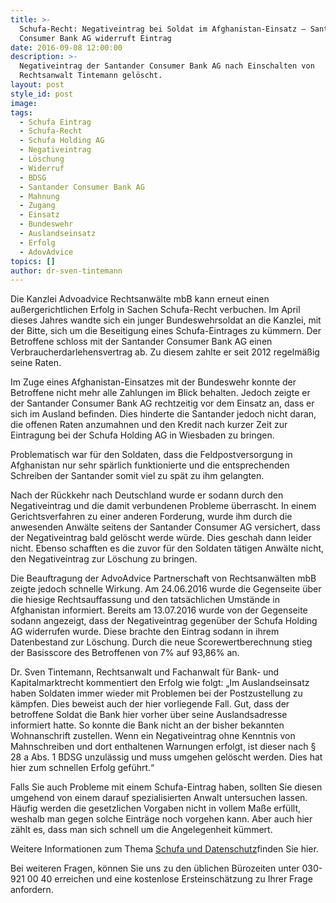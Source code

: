 ```yaml
---
title: >-
  Schufa-Recht: Negativeintrag bei Soldat im Afghanistan-Einsatz – Santander
  Consumer Bank AG widerruft Eintrag
date: 2016-09-08 12:00:00
description: >-
  Negativeintrag der Santander Consumer Bank AG nach Einschalten von
  Rechtsanwalt Tintemann gelöscht. 
layout: post
style_id: post
image:
tags:
  - Schufa Eintrag
  - Schufa-Recht
  - Schufa Holding AG
  - Negativeintrag
  - Löschung
  - Widerruf
  - BDSG
  - Santander Consumer Bank AG
  - Mahnung
  - Zugang
  - Einsatz
  - Bundeswehr
  - Auslandseinsatz
  - Erfolg
  - AdovAdvice
topics: []
author: dr-sven-tintemann
---
```

Die Kanzlei Advoadvice Rechtsanwälte mbB kann erneut einen außergerichtlichen Erfolg in Sachen Schufa-Recht verbuchen. Im April dieses Jahres wandte sich ein junger Bundeswehrsoldat an die Kanzlei, mit der Bitte, sich um die Beseitigung eines Schufa-Eintrages zu kümmern. Der Betroffene schloss mit der Santander Consumer Bank AG einen Verbraucherdarlehensvertrag ab. Zu diesem zahlte er seit 2012 regelmäßig seine Raten.

Im Zuge eines Afghanistan-Einsatzes mit der Bundeswehr konnte der Betroffene nicht mehr alle Zahlungen im Blick behalten. Jedoch zeigte er der Santander Consumer Bank AG rechtzeitig vor dem Einsatz an, dass er sich im Ausland befinden. Dies hinderte die Santander jedoch nicht daran, die offenen Raten anzumahnen und den Kredit nach kurzer Zeit zur Eintragung bei der Schufa Holding AG in Wiesbaden zu bringen.

Problematisch war für den Soldaten, dass die Feldpostversorgung in Afghanistan nur sehr spärlich funktionierte und die entsprechenden Schreiben der Santander somit viel zu spät zu ihm gelangten.

Nach der Rückkehr nach Deutschland wurde er sodann durch den Negativeintrag und die damit verbundenen Probleme überrascht. In einem Gerichtsverfahren zu einer anderen Forderung, wurde ihm durch die anwesenden Anwälte seitens der Santander Consumer AG versichert, dass der Negativeintrag bald gelöscht werde würde. Dies geschah dann leider nicht. Ebenso schafften es die zuvor für den Soldaten tätigen Anwälte nicht, den Negativeintrag zur Löschung zu bringen.

Die Beauftragung der AdvoAdvice Partnerschaft von Rechtsanwälten mbB zeigte jedoch schnelle Wirkung. Am 24.06.2016 wurde die Gegenseite über die hiesige Rechtsauffassung und den tatsächlichen Umstände in Afghanistan informiert. Bereits am 13.07.2016 wurde von der Gegenseite sodann angezeigt, dass der Negativeintrag gegenüber der Schufa Holding AG widerrufen wurde. Diese brachte den Eintrag sodann in ihrem Datenbestand zur Löschung. Durch die neue Scorewertberechnung stieg der Basisscore des Betroffenen von 7% auf 93,86% an.

Dr. Sven Tintemann, Rechtsanwalt und Fachanwalt für Bank- und Kapitalmarktrecht kommentiert den Erfolg wie folgt: „Im Auslandseinsatz haben Soldaten immer wieder mit Problemen bei der Postzustellung zu kämpfen. Dies beweist auch der hier vorliegende Fall. Gut, dass der betroffene Soldat die Bank hier vorher über seine Auslandsadresse informiert hatte. So konnte die Bank nicht an der bisher bekannten Wohnanschrift zustellen. Wenn ein Negativeintrag ohne Kenntnis von Mahnschreiben und dort enthaltenen Warnungen erfolgt, ist dieser nach § 28 a Abs. 1 BDSG unzulässig und muss umgehen gelöscht werden. Dies hat hier zum schnellen Erfolg geführt.“

Falls Sie auch Probleme mit einem Schufa-Eintrag haben, sollten Sie diesen umgehend von einem darauf spezialisierten Anwalt untersuchen lassen. Häufig werden die gesetzlichen Vorgaben nicht in vollem Maße erfüllt, weshalb man gegen solche Einträge noch vorgehen kann. Aber auch hier zählt es, dass man sich schnell um die Angelegenheit kümmert.

Weitere Informationen zum Thema [Schufa und Datenschutz](/themen/schufa-und-datenschutz/)finden Sie hier.&nbsp;

Bei weiteren Fragen, können Sie uns zu den üblichen Bürozeiten unter 030-921 00 40 erreichen und eine kostenlose Ersteinschätzung zu Ihrer Frage anfordern.